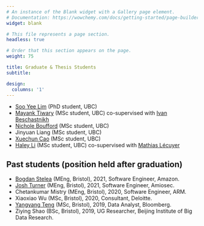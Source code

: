 ```yaml
---
# An instance of the Blank widget with a Gallery page element.
# Documentation: https://wowchemy.com/docs/getting-started/page-builder/
widget: blank

# This file represents a page section.
headless: true

# Order that this section appears on the page.
weight: 75

title: Graduate & Thesis Students
subtitle:

design:
  columns: '1'
---
```


- [Soo Yee Lim](https://www.researchgate.net/profile/Soo-Yee-Lim-2) (PhD student, UBC)
- [Mayank Tiwary](https://scholar.google.com/citations?user=xtMDCsQAAAAJ&hl=en) (MSc student, UBC) co-supervised with [Ivan Beschastnikh](https://www.cs.ubc.ca/~bestchai/)
- [Nichole Boufford](https://www.linkedin.com/in/nichole-boufford/) (MSc student, UBC)
- Jinyuan Liang (MSc student, UBC)
- [Xuechun Cao](https://joycecao11.github.io/) (MSc student, UBC)
- [Haley Li](https://hlyli.github.io/) (MSc student, UBC) co-supervised with [Mathias Lécuyer](http://mathias.lecuyer.me/)

## Past students (position held after graduation)

- [Bogdan Stelea](https://www.linkedin.com/in/bogdan-stelea/) (MEng, Bristol), 2021, Software Engineer, Amazon.
- [Josh Turner](https://www.linkedin.com/in/joshua-turner-085a7a188/) (MEng, Bristol), 2021, Software Engineer, Amiosec.
- Chetankumar Mistry (MEng, Bristol), 2020, Software Engineer, ARM.
- Xiaoxiao Wu (MSc, Bristol), 2020, Consultant, Deloitte.
- [Yangyang Teng](https://www.linkedin.com/in/yangyangteng/) (MSc, Bristol), 2019,  Data Analyst, Bloomberg.
- Ziying Shao (BSc, Bristol), 2019, UG Researcher, Beijing Institute of Big Data Research.
